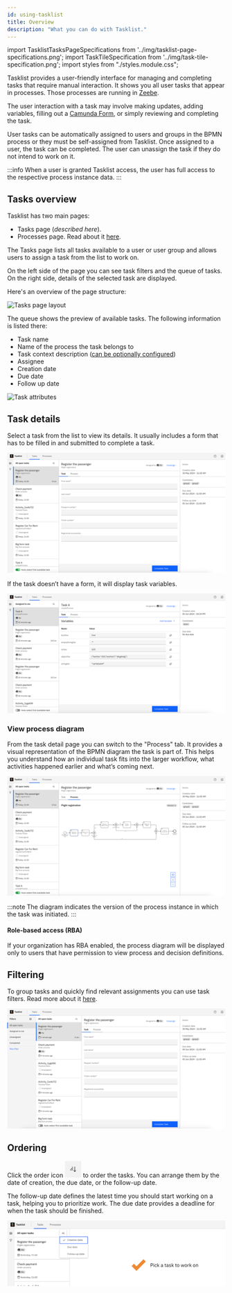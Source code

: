 ```yaml
---
id: using-tasklist
title: Overview
description: "What you can do with Tasklist."
---
```


import TasklistTasksPageSpecifications from '../img/tasklist-page-specifications.png';
import TaskTileSpecification from '../img/task-tile-specification.png';
import styles from "./styles.module.css";

Tasklist provides a user-friendly interface for managing and completing tasks that require manual interaction.
It shows you all user tasks that appear in processes. Those processes are running in [Zeebe](/docs/components/zeebe/zeebe-overview.md).

The user interaction with a task may involve making updates, adding variables, filling out a [Camunda Form](../../../guides/utilizing-forms.md), or simply reviewing and completing the task.

User tasks can be automatically assigned to users and groups in the BPMN process or they must be self-assigned from Tasklist.
Once assigned to a user, the task can be completed. The user can unassign the task if they do not intend to work on it.

:::info
When a user is granted Tasklist access, the user has full access to the respective process instance data.
:::

## Tasks overview

Tasklist has two main pages:

- Tasks page (_described here_).
- Processes page. Read about it [here](./starting-processes.md).

The Tasks page lists all tasks available to a user or user group and allows users to assign a task from the list to work on.

On the left side of the page you can see task filters and the queue of tasks.
On the right side, details of the selected task are displayed.

Here's an overview of the page structure:

<img src={TasklistTasksPageSpecifications} className={styles.noShadow} alt="Tasks page layout" />

The queue shows the preview of available tasks. The following information is listed there:

- Task name
- Name of the process the task belongs to
- Task context description ([can be optionally configured](/docs/components/concepts/variables/#context-variable))
- Assignee
- Creation date
- Due date
- Follow up date

<img src={TaskTileSpecification} className={styles.noShadow} alt="Task attributes" />

## Task details

Select a task from the list to view its details. It usually includes a form that has to be filled in and submitted to complete a task.

![tasklist-task-details-form](./img/tasklist-task-details-form.png "Task completion form")

If the task doesn’t have a form, it will display task variables.

![tasklist-with-variables-claimed-by-me](img/tasklist-with-variables-claimed-by-me_light.png "Task variables")

### View process diagram

From the task detail page you can switch to the "Process" tab. It provides a visual representation of the BPMN diagram the task is part of. This helps you understand how an individual task fits into the larger workflow, what activities happened earlier and what’s coming next.

![tasklist-process-diagram](./img/tasklist-task-details-process-diagram.png "Process diagram preview")

:::note
The diagram indicates the version of the process instance in which the task was initiated.
:::

#### Role-based access (RBA)

If your organization has RBA enabled, the process diagram will be displayed only to users that have permission to view process and decision definitions.

## Filtering

To group tasks and quickly find relevant assignments you can use task filters.
Read more about it [here](./find-relevant-tasks.md).

[![tasklist-default-filters](img/task-filters/tasklist-default-filters.jpg "Task filters")](./find-relevant-tasks.md)

## Ordering

Click the order icon ![order-icon](img/order-icon.png) to order the tasks. You can arrange them by the date of creation, the due date, or the follow-up date.

The follow-up date defines the latest time you should start working on a task, helping you to prioritize work.
The due date provides a deadline for when the task should be finished.

![tasklist-task-ordering](img/tasklist-task-ordering.png "Order tasks by dates")
